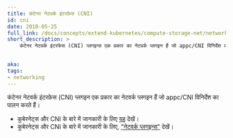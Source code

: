 ```yaml
---
title: कंटेनर नेटवर्क इंटरफ़ेस (CNI)
id: cni
date: 2018-05-25
full_link: /docs/concepts/extend-kubernetes/compute-storage-net/network-plugins/#cni
short_description: >
    कंटेनर नेटवर्क इंटरफेस (CNI) प्लगइन्स एक प्रकार का नेटवर्क प्लगइन हैं जो appc/CNI विनिर्देश का पालन करते हैं।


aka: 
tags:
- networking 
---
```

 कंटेनर नेटवर्क इंटरफ़ेस (CNI) प्लगइन एक प्रकार का नेटवर्क प्लगइन हैं जो appc/CNI विनिर्देश का पालन करते हैं।
<!--more--> 

* कुबेरनेट्स और CNI के बारे में जानकारी के लिए [यह](/docs/concepts/extend-kubernetes/compute-storage-net/network-plugins/#cni) देखें।
* कुबेरनेट्स और CNI के बारे में जानकारी के लिए, ["नेटवर्क प्लगइन्स"](/docs/concepts/extend-kubernetes/compute-storage-net/network-plugins/#cni) देखें।
